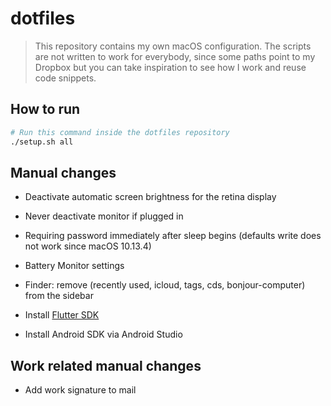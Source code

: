 # dotfiles

> This repository contains my own macOS configuration. The scripts are not written to work for everybody, since some paths point to my Dropbox but you can take inspiration to see how I work and reuse code snippets.

## How to run

```bash
# Run this command inside the dotfiles repository
./setup.sh all
```

## Manual changes

- Deactivate automatic screen brightness for the retina display
- Never deactivate monitor if plugged in
- Requiring password immediately after sleep begins (defaults write does not work since macOS 10.13.4)
- Battery Monitor settings
- Finder: remove (recently used, icloud, tags, cds, bonjour-computer) from the sidebar

- Install [Flutter SDK](https://flutter.dev/docs/get-started/install/macos)
- Install Android SDK via Android Studio

## Work related manual changes

- Add work signature to mail
